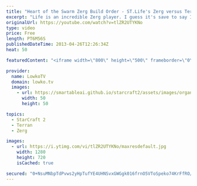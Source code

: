 ```yaml
---
title: "Heart of the Swarm Zerg Build Order - ST.Life's Zerg versus Terran - StarCraft II Study"
excerpt: "Life is an incredible Zerg player. I guess it's save to say I'm a little bit of a fanboy, but he is one of the best players to study and learn from in StarCraft II: Heart of the Swarm. The Zerg build order hasn't change that much, the main difference is the timings and the understanding that there are"
originalUrl: https://youtube.com/watch?v=tlZR2UTYKNo
type: video
price: Free
length: PT6M56S
publishedDateTime: 2013-04-26T12:26:34Z
heat: 50

featuredContent: "<iframe width=\"800\" height=\"500\" frameborder=\"0\" src=\"https://www.youtube.com/embed/tlZR2UTYKNo\" allow=\"accelerometer; autoplay; encrypted-media; gyroscope; picture-in-picture\" allowfullscreen></iframe>"

provider:
  name: LowkoTV
  domain: lowko.tv
  images:
    - url: https://smartableai.github.io/starcraft2/assets/images/organizations/lowko.tv-50x50.jpg
      width: 50
      height: 50

topics:
  - StarCraft 2
  - Terran
  - Zerg

images:
  - url: https://i.ytimg.com/vi/tlZR2UTYKNo/maxresdefault.jpg
    width: 1280
    height: 720
    isCached: true

secured: "0+NsuMNbpTdPvws2yHpTufYE4UHNSvxGWGgk016frnO5VToSpeko74KrFfRO/vNwdByHBAoPM5rUfNFrSvGUXoisn4GBwtEDIBoh89nwdIucXFgkQ1BsLCoZNDfBAbBBKk/fMLLIAGFOSxr+AB0em9xgFizC91pr3+OAwyfiKcHgkyMOc2ILMlCPNCwqCLBTJm3qy8rFVIHsfdS3pVwokV4hE2/fundjneDLIiO6hnGCv7LyOf1150xTZ8hVvYzxbLULe4nO9qev3x+yrWJeqVpcD1O6Mc05zYjUr4bTMuE/aee4vGwkmecEIEKn0z7Exupms3Wb0be2qkPDob95a6ERIk0Sj5B22CxxRj4bsYy9dNcfwpyR5qRSl0LrXhWD0ECo44WP3n66/LPtVvr8fbIKkDSP6k1QEtpJOriwPDU=;pHsCNOJzUdhiQLlL8uqBbA=="
---
```


